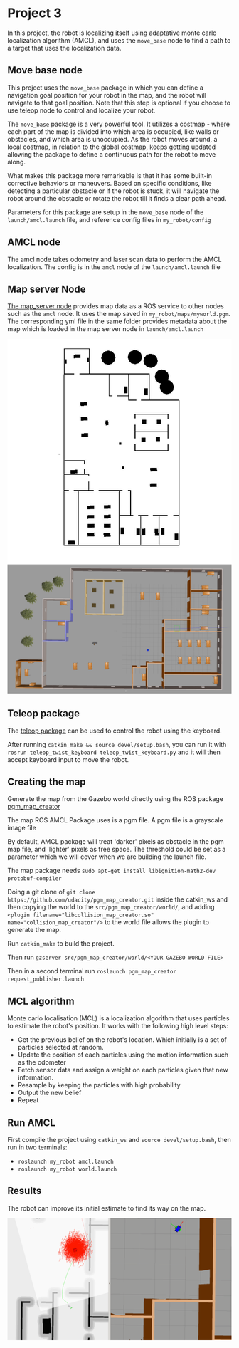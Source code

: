 # Project 3

In this project, the robot is localizing itself using adaptative monte carlo localization algorithm (AMCL), and uses the `move_base` node to find a path to a target that uses the localization data.

## Move base node

This project uses the `move_base` package in which you can define a navigation goal position for your robot in the map, and the robot will navigate to that goal position. Note that this step is optional if you choose to use teleop node to control and localize your robot.

The `move_base` package is a very powerful tool. It utilizes a costmap - where each part of the map is divided into which area is occupied, like walls or obstacles, and which area is unoccupied. As the robot moves around, a local costmap, in relation to the global costmap, keeps getting updated allowing the package to define a continuous path for the robot to move along.

What makes this package more remarkable is that it has some built-in corrective behaviors or maneuvers. Based on specific conditions, like detecting a particular obstacle or if the robot is stuck, it will navigate the robot around the obstacle or rotate the robot till it finds a clear path ahead.

Parameters for this package are setup in the `move_base` node of the `launch/amcl.launch` file, and reference config files in `my_robot/config`

## AMCL node
The amcl node takes odometry and laser scan data to perform the AMCL localization. The config is in the `amcl` node of the `launch/amcl.launch` file

## Map server Node
[The map_server node](http://wiki.ros.org/map_server) provides map data as a ROS service to other nodes such as the `amcl` node. It uses the map saved in `my_robot/maps/myworld.pgm`. The corresponding yml file in the same folder provides metadata about the map which is loaded in the map server node in `launch/amcl.launch`

![map](my_robot/images/myworld.jpg "The map")
![gazebo](my_robot/images/gazebo.png "Gazebo world")

## Teleop package
The [teleop package](https://github.com/ros-teleop/teleop_twist_keyboard) can be used to control the robot using the keyboard.

After running `catkin_make && source devel/setup.bash`, you can run it with `rosrun teleop_twist_keyboard teleop_twist_keyboard.py` and it will then accept keyboard input to move the robot.

## Creating the map
Generate the map from the Gazebo world directly using the ROS package [pgm_map_creator](https://github.com/udacity/pgm_map_creator)

The map ROS AMCL Package uses is a pgm file. A pgm file is a grayscale image file

By default, AMCL package will treat 'darker' pixels as obstacle in the pgm map file, and 'lighter' pixels as free space. The threshold could be set as a parameter which we will cover when we are building the launch file.

The map package needs `sudo apt-get install libignition-math2-dev protobuf-compiler`

Doing a git clone of `git clone https://github.com/udacity/pgm_map_creator.git` inside the catkin_ws and then copying the world to the `src/pgm_map_creator/world/`, and adding `<plugin filename="libcollision_map_creator.so" name="collision_map_creator"/>` to the world file allows the plugin to generate the map.

Run `catkin_make` to build the project.

Then run `gzserver src/pgm_map_creator/world/<YOUR GAZEBO WORLD FILE>`

Then in a second terminal run `roslaunch pgm_map_creator request_publisher.launch`

## MCL algorithm

Monte carlo localisation (MCL) is a localization algorithm that uses particles to estimate the robot's position. It works with the following high level steps:

* Get the previous belief on the robot's location. Which initially is a set of particles selected at random.
* Update the position of each particles using the motion information such as the odometer
* Fetch sensor data and assign a weight on each particles given that new information.
* Resample by keeping the particles with high probability
* Output the new belief
* Repeat

## Run AMCL

First compile the project using `catkin_ws` and `source devel/setup.bash`, then run in two terminals:
* `roslaunch my_robot amcl.launch`
* `roslaunch my_robot world.launch`

## Results

The robot can improve its initial estimate to find its way on the map.

![amcl](my_robot/images/amcl2.gif "Result")
